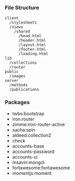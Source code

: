 ### File Structure

```
client
  /stylesheets
  /views
    /shared
      /head.html
      /header.html
      /layout.html
      /footer.html
      /loading.html
lib
  /collections
  /router
public
  /images
server
  /methods
  /publications
```

### Packages

- twbs:bootstrap
- iron:router
- zimme:iron-router-active
- sacha:spin
- aldeed:collection2
- check
- accounts-base
- accounts-password
- accounts-ui
- msavin:mongol
- fortawesome:fontawesome
- momentjs:moment
